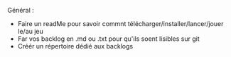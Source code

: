Général : 
* Faire un readMe pour savoir commnt télécharger/installer/lancer/jouer le/au jeu
* Far vos backlog en .md ou .txt pour qu'ils soent lisibles sur git
* Créér un répertoire dédié aux backlogs

  
